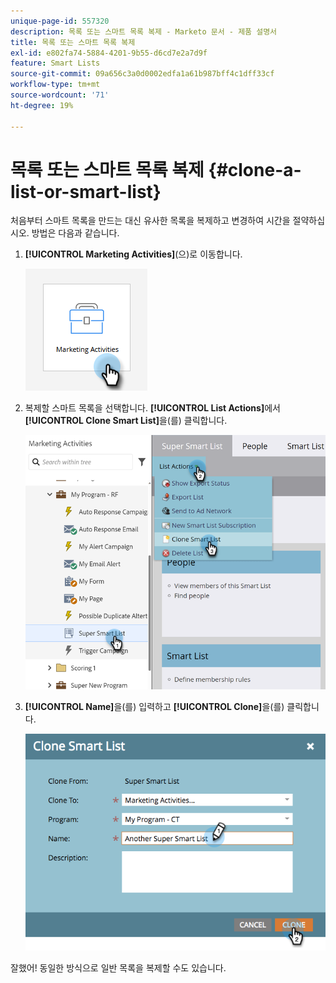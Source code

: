 ```yaml
---
unique-page-id: 557320
description: 목록 또는 스마트 목록 복제 - Marketo 문서 - 제품 설명서
title: 목록 또는 스마트 목록 복제
exl-id: e802fa74-5884-4201-9b55-d6cd7e2a7d9f
feature: Smart Lists
source-git-commit: 09a656c3a0d0002edfa1a61b987bff4c1dff33cf
workflow-type: tm+mt
source-wordcount: '71'
ht-degree: 19%

---
```


# 목록 또는 스마트 목록 복제 {#clone-a-list-or-smart-list}

처음부터 스마트 목록을 만드는 대신 유사한 목록을 복제하고 변경하여 시간을 절약하십시오. 방법은 다음과 같습니다.

1. **[!UICONTROL Marketing Activities]**(으)로 이동합니다.

   ![](assets/clone-a-list-or-smart-list-1.png)

1. 복제할 스마트 목록을 선택합니다. **[!UICONTROL List Actions]**&#x200B;에서 **[!UICONTROL Clone Smart List]**&#x200B;을(를) 클릭합니다.

   ![](assets/clone-a-list-or-smart-list-2.png)

1. **[!UICONTROL Name]**&#x200B;을(를) 입력하고 **[!UICONTROL Clone]**&#x200B;을(를) 클릭합니다.

   ![](assets/clone-a-list-or-smart-list-3.png)

잘했어! 동일한 방식으로 일반 목록을 복제할 수도 있습니다.
